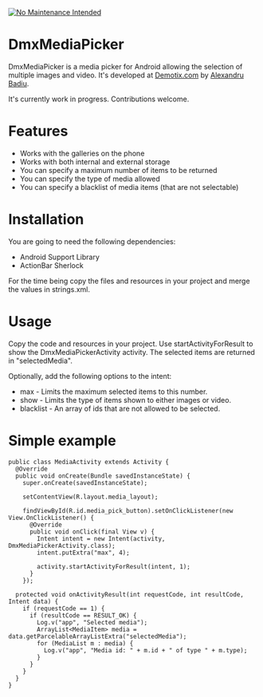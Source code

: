 [![No Maintenance Intended](http://unmaintained.tech/badge.svg)](http://unmaintained.tech/)

DmxMediaPicker
==============

DmxMediaPicker is a media picker for Android allowing the selection of multiple images and video. It's developed at [Demotix.com](http://www.demotix.com/ "Demotix.com") by [Alexandru Badiu](http://ctrlz.ro).

It's currently work in progress. Contributions welcome.

Features
========

* Works with the galleries on the phone
* Works with both internal and external storage
* You can specify a maximum number of items to be returned
* You can specify the type of media allowed
* You can specify a blacklist of media items (that are not selectable)

Installation
============

You are going to need the following dependencies:

* Android Support Library
* ActionBar Sherlock

For the time being copy the files and resources in your project and merge the values in strings.xml.


Usage
=====

Copy the code and resources in your project. Use startActivityForResult to show the DmxMediaPickerActivity activity. The selected items are returned in "selectedMedia".

Optionally, add the following options to the intent:

* max - Limits the maximum selected items to this number.
* show - Limits the type of items shown to either images or video.
* blacklist - An array of ids that are not allowed to be selected.

Simple example
==============

    public class MediaActivity extends Activity {
      @Override
      public void onCreate(Bundle savedInstanceState) {
        super.onCreate(savedInstanceState);

        setContentView(R.layout.media_layout);    
      
        findViewById(R.id.media_pick_button).setOnClickListener(new View.OnClickListener() {
          @Override
          public void onClick(final View v) {
            Intent intent = new Intent(activity, DmxMediaPickerActivity.class);
            intent.putExtra("max", 4);

            activity.startActivityForResult(intent, 1);
          }
        });

      protected void onActivityResult(int requestCode, int resultCode, Intent data) {
        if (requestCode == 1) {
          if (resultCode == RESULT_OK) {
            Log.v("app", "Selected media");
            ArrayList<MediaItem> media = data.getParcelableArrayListExtra("selectedMedia");
            for (MediaList m : media) {
              Log.v("app", "Media id: " + m.id + " of type " + m.type);
            }
          }
        }
      }
    }
